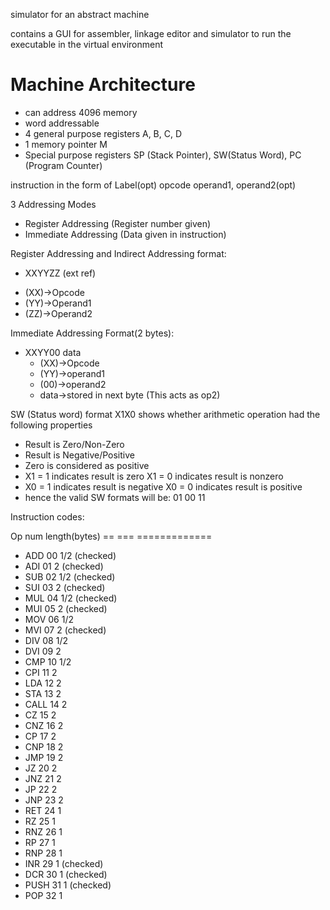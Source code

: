 simulator for an abstract machine

contains a GUI for assembler, linkage editor and simulator to run the executable
in the virtual environment

Machine Architecture
====================

+ can address 4096 memory
+ word addressable
+ 4 general purpose registers A, B, C, D
+ 1 memory pointer M
+ Special purpose registers SP (Stack Pointer), SW(Status Word), PC (Program
  Counter)

instruction in the form of
Label(opt) opcode operand1, operand2(opt)

3 Addressing Modes
+ Register Addressing (Register number given)
+ Immediate Addressing (Data given in instruction)

Register Addressing and Indirect Addressing format:
+ XXYYZZ (ext ref)
 * (XX)->Opcode
 * (YY)->Operand1
 * (ZZ)->Operand2

Immediate Addressing Format(2 bytes): 
+ XXYY00 data
  * (XX)->Opcode
  * (YY)->operand1
  * (00)->operand2
  * data->stored in next byte (This acts as op2)
  
SW (Status word) format X1X0
shows whether arithmetic operation had the following properties
+ Result is Zero/Non-Zero
+ Result is Negative/Positive
+ Zero is considered as positive
+ X1 = 1 indicates result is zero X1 = 0 indicates result is nonzero
+ X0 = 1 indicates result is negative X0 = 0 indicates result is positive
+ hence the valid SW formats will be: 01 00 11

Instruction codes:

Op    num length(bytes)
==    === =============
* ADD   00  1/2 (checked)
* ADI   01  2   (checked)
* SUB   02  1/2 (checked)
* SUI   03  2   (checked)
* MUL   04  1/2 (checked)
* MUI   05  2   (checked)
* MOV   06  1/2 
* MVI   07  2   (checked)
* DIV   08  1/2
* DVI   09  2
* CMP   10  1/2
* CPI   11  2
* LDA   12  2
* STA   13  2
* CALL  14  2
* CZ    15  2
* CNZ   16  2
* CP    17  2
* CNP   18  2
* JMP   19  2
* JZ    20  2
* JNZ   21  2
* JP    22  2
* JNP   23  2
* RET   24  1
* RZ    25  1
* RNZ   26  1
* RP    27  1
* RNP   28  1
* INR   29  1   (checked)
* DCR   30  1   (checked) 
* PUSH  31  1   (checked)
* POP   32  1

